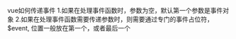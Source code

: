 


vue如何传递事件
1.如果在处理事件函数时，参数为空，默认第一个参数是事件对象
2.如果在处理事件函数需要传递参数时，则需要通过专门的事件占位符，$event,
位置一般放在第一个，或者最后一个

